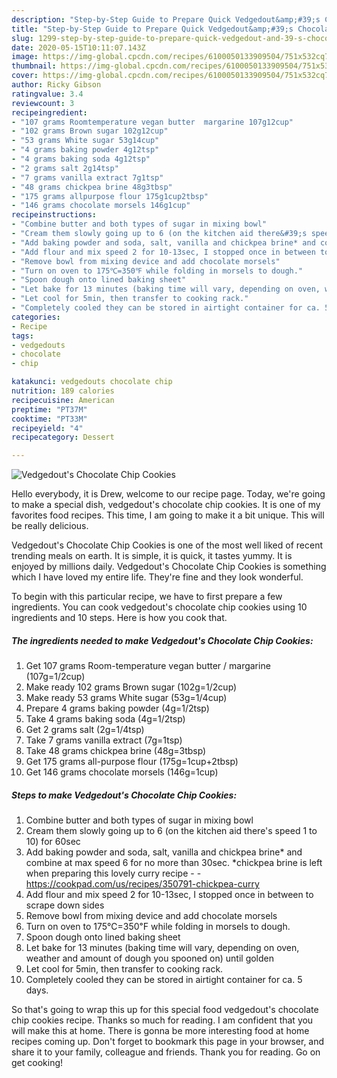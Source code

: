 ```yaml
---
description: "Step-by-Step Guide to Prepare Quick Vedgedout&amp;#39;s Chocolate Chip Cookies"
title: "Step-by-Step Guide to Prepare Quick Vedgedout&amp;#39;s Chocolate Chip Cookies"
slug: 1299-step-by-step-guide-to-prepare-quick-vedgedout-and-39-s-chocolate-chip-cookies
date: 2020-05-15T10:11:07.143Z
image: https://img-global.cpcdn.com/recipes/6100050133909504/751x532cq70/vedgedouts-chocolate-chip-cookies-recipe-main-photo.jpg
thumbnail: https://img-global.cpcdn.com/recipes/6100050133909504/751x532cq70/vedgedouts-chocolate-chip-cookies-recipe-main-photo.jpg
cover: https://img-global.cpcdn.com/recipes/6100050133909504/751x532cq70/vedgedouts-chocolate-chip-cookies-recipe-main-photo.jpg
author: Ricky Gibson
ratingvalue: 3.4
reviewcount: 3
recipeingredient:
- "107 grams Roomtemperature vegan butter  margarine 107g12cup"
- "102 grams Brown sugar 102g12cup"
- "53 grams White sugar 53g14cup"
- "4 grams baking powder 4g12tsp"
- "4 grams baking soda 4g12tsp"
- "2 grams salt 2g14tsp"
- "7 grams vanilla extract 7g1tsp"
- "48 grams chickpea brine 48g3tbsp"
- "175 grams allpurpose flour 175g1cup2tbsp"
- "146 grams chocolate morsels 146g1cup"
recipeinstructions:
- "Combine butter and both types of sugar in mixing bowl"
- "Cream them slowly going up to 6 (on the kitchen aid there&#39;s speed 1 to 10) for 60sec"
- "Add baking powder and soda, salt, vanilla and chickpea brine* and combine at max speed 6 for no more than 30sec. *chickpea brine is left when preparing this lovely curry recipe  https://cookpad.com/us/recipes/350791-chickpea-curry"
- "Add flour and mix speed 2 for 10-13sec, I stopped once in between to scrape down sides"
- "Remove bowl from mixing device and add chocolate morsels"
- "Turn on oven to 175℃=350℉ while folding in morsels to dough."
- "Spoon dough onto lined baking sheet"
- "Let bake for 13 minutes (baking time will vary, depending on oven, weather and amount of dough you spooned on) until golden"
- "Let cool for 5min, then transfer to cooking rack."
- "Completely cooled they can be stored in airtight container for ca. 5 days."
categories:
- Recipe
tags:
- vedgedouts
- chocolate
- chip

katakunci: vedgedouts chocolate chip 
nutrition: 189 calories
recipecuisine: American
preptime: "PT37M"
cooktime: "PT33M"
recipeyield: "4"
recipecategory: Dessert

---
```



![Vedgedout&#39;s Chocolate Chip Cookies](https://img-global.cpcdn.com/recipes/6100050133909504/751x532cq70/vedgedouts-chocolate-chip-cookies-recipe-main-photo.jpg)

Hello everybody, it is Drew, welcome to our recipe page. Today, we're going to make a special dish, vedgedout&#39;s chocolate chip cookies. It is one of my favorites food recipes. This time, I am going to make it a bit unique. This will be really delicious.



Vedgedout&#39;s Chocolate Chip Cookies is one of the most well liked of recent trending meals on earth. It is simple, it is quick, it tastes yummy. It is enjoyed by millions daily. Vedgedout&#39;s Chocolate Chip Cookies is something which I have loved my entire life. They're fine and they look wonderful.


To begin with this particular recipe, we have to first prepare a few ingredients. You can cook vedgedout&#39;s chocolate chip cookies using 10 ingredients and 10 steps. Here is how you cook that.

<!--inarticleads1-->

##### The ingredients needed to make Vedgedout&#39;s Chocolate Chip Cookies:

1. Get 107 grams Room-temperature vegan butter / margarine (107g=1/2cup)
1. Make ready 102 grams Brown sugar (102g=1/2cup)
1. Make ready 53 grams White sugar (53g=1/4cup)
1. Prepare 4 grams baking powder (4g=1/2tsp)
1. Take 4 grams baking soda (4g=1/2tsp)
1. Get 2 grams salt (2g=1/4tsp)
1. Take 7 grams vanilla extract (7g=1tsp)
1. Take 48 grams chickpea brine (48g=3tbsp)
1. Get 175 grams all-purpose flour (175g=1cup+2tbsp)
1. Get 146 grams chocolate morsels (146g=1cup)




<!--inarticleads2-->

##### Steps to make Vedgedout&#39;s Chocolate Chip Cookies:

1. Combine butter and both types of sugar in mixing bowl
1. Cream them slowly going up to 6 (on the kitchen aid there&#39;s speed 1 to 10) for 60sec
1. Add baking powder and soda, salt, vanilla and chickpea brine* and combine at max speed 6 for no more than 30sec. *chickpea brine is left when preparing this lovely curry recipe -  - https://cookpad.com/us/recipes/350791-chickpea-curry
1. Add flour and mix speed 2 for 10-13sec, I stopped once in between to scrape down sides
1. Remove bowl from mixing device and add chocolate morsels
1. Turn on oven to 175℃=350℉ while folding in morsels to dough.
1. Spoon dough onto lined baking sheet
1. Let bake for 13 minutes (baking time will vary, depending on oven, weather and amount of dough you spooned on) until golden
1. Let cool for 5min, then transfer to cooking rack.
1. Completely cooled they can be stored in airtight container for ca. 5 days.




So that's going to wrap this up for this special food vedgedout&#39;s chocolate chip cookies recipe. Thanks so much for reading. I am confident that you will make this at home. There is gonna be more interesting food at home recipes coming up. Don't forget to bookmark this page in your browser, and share it to your family, colleague and friends. Thank you for reading. Go on get cooking!
